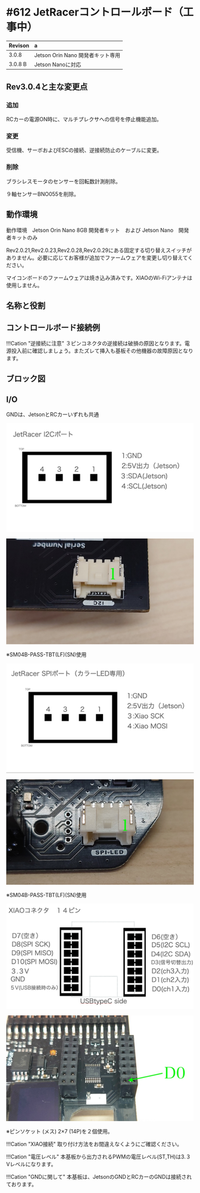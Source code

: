 # #612 JetRacerコントロールボード（工事中）

|Revison| a|
|:--|:--|
|3.0.8|Jetson Orin Nano 開発者キット専用|
|3.0.8 B|Jetson Nanoに対応|

## Rev3.0.4と主な変更点

### 追加

 RCカーの電源ON時に、マルチプレクサへの信号を停止機能追加。

### 変更

受信機、サーボおよびESCの接続、逆接続防止のケーブルに変更。

### 削除

ブラシレスモータのセンサーを回転数計測削除。

９軸センサーBNO055を削除。


## 動作環境

動作環境　Jetson Orin Nano 8GB 開発者キット　および Jetson Nano　開発者キットのみ

Rev2.0.21,Rev2.0.23,Rev2.0.28,Rev2.0.29にある固定する切り替えスイッチがありません。必要に応じてお客様が追加でファームウェアを変更し切り替えてください。

マイコンボードのファームウェアは焼き込み済みです。XIAOのWi-Fiアンテナは使用しません。


## 名称と役割


## コントロールボード接続例



!!!Cation "逆接続に注意"
	３ピンコネクタの逆接続は破損の原因となります。電源投入前に確認しましょう。またズレて挿入も基板その他機器の故障原因となります。


## ブロック図


## I/O

GNDは、JetsonとRCカーいずれも共通

![](./img/i2cport.png)

![](./img/030001_I2C.JPG)

※SM04B-PASS-TBT(LF)(SN)使用

![](./img/spiport.png)

![](./img/030001_SPI.JPG)

※SM04B-PASS-TBT(LF)(SN)使用


![](./img/xiao14pin.png)

![](./img/030001_XIAO.JPG)

※ピンソケット (メス) 2×7 (14P)を２個使用。

!!!Cation "XIAO接続"
	取り付け方法をお間違えなくようにご確認ください。


!!!Cation "電圧レベル"
	本基板から出力されるPWMの電圧レベル(ST,TH)は3.３Vレベルになります。

!!!Cation "GNDに関して"
	本基板は、JetsonのGNDとRCカーのGNDは接続されております。

